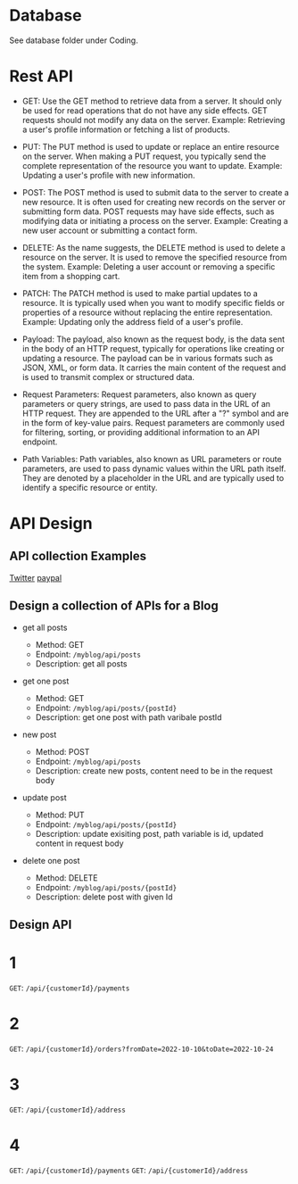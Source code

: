 # Database
See database folder under Coding.

# Rest API
* GET: Use the GET method to retrieve data from a server. It should only be used for read operations that do not have any side effects. GET requests should not modify any data on the server.
Example: Retrieving a user's profile information or fetching a list of products.

* PUT: The PUT method is used to update or replace an entire resource on the server. When making a PUT request, you typically send the complete representation of the resource you want to update.
Example: Updating a user's profile with new information.

* POST: The POST method is used to submit data to the server to create a new resource. It is often used for creating new records on the server or submitting form data. POST requests may have side effects, such as modifying data or initiating a process on the server.
Example: Creating a new user account or submitting a contact form.

* DELETE: As the name suggests, the DELETE method is used to delete a resource on the server. It is used to remove the specified resource from the system.
Example: Deleting a user account or removing a specific item from a shopping cart.

* PATCH: The PATCH method is used to make partial updates to a resource. It is typically used when you want to modify specific fields or properties of a resource without replacing the entire representation.
Example: Updating only the address field of a user's profile.

* Payload: The payload, also known as the request body, is the data sent in the body of an HTTP request, typically for operations like creating or updating a resource. The payload can be in various formats such as JSON, XML, or form data. It carries the main content of the request and is used to transmit complex or structured data.

* Request Parameters: Request parameters, also known as query parameters or query strings, are used to pass data in the URL of an HTTP request. They are appended to the URL after a "?" symbol and are in the form of key-value pairs. Request parameters are commonly used for filtering, sorting, or providing additional information to an API endpoint.

* Path Variables: Path variables, also known as URL parameters or route parameters, are used to pass dynamic values within the URL path itself. They are denoted by a placeholder in the URL and are typically used to identify a specific resource or entity.


# API Design

## API collection Examples
[Twitter](https://developer.twitter.com/en/docs/twitter-api)
[paypal](https://developer.paypal.com/api/rest/postman/)

## Design a collection of APIs for a Blog
* get all posts
    * Method: GET
    * Endpoint: `/myblog/api/posts`
    * Description: get all posts

* get one post
    * Method: GET
    * Endpoint: `/myblog/api/posts/{postId}`
    * Description: get one post with path varibale postId

* new post
    * Method: POST
    * Endpoint: `/myblog/api/posts`
    * Description: create new posts, content need to be in the request body

* update post
    * Method: PUT
    * Endpoint: `/myblog/api/posts/{postId}`
    * Description: update exisiting post, path variable is id, updated content in request body

* delete one post
    * Method: DELETE
    * Endpoint: `/myblog/api/posts/{postId}`
    * Description: delete post with given Id

## Design API
# 1
`GET`: `/api/{customerId}/payments`
# 2
`GET`: `/api/{customerId}/orders?fromDate=2022-10-10&toDate=2022-10-24`
# 3
`GET`: `/api/{customerId}/address`
# 4
`GET`: `/api/{customerId}/payments`
`GET`: `/api/{customerId}/address`
